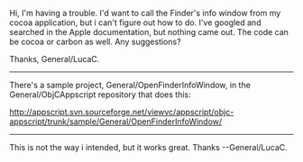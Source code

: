 Hi,
I'm having a trouble. I'd want to call the Finder's info window from my cocoa application, but i can't figure out how to do.
I've googled and searched in the Apple documentation, but nothing came out.
The code can be cocoa or carbon as well.
Any suggestions?

Thanks,
General/LucaC.

----

There's a sample project, General/OpenFinderInfoWindow, in the General/ObjCAppscript repository that does this:

http://appscript.svn.sourceforge.net/viewvc/appscript/objc-appscript/trunk/sample/General/OpenFinderInfoWindow/

----

This is not the way i intended, but it works great.  Thanks --General/LucaC.